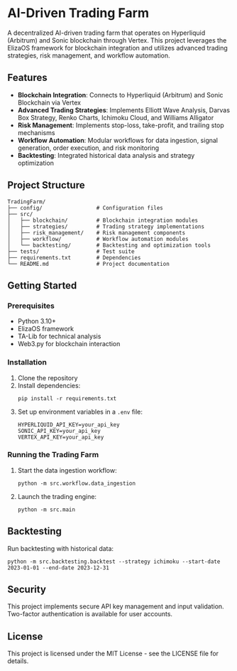 # AI-Driven Trading Farm

A decentralized AI-driven trading farm that operates on Hyperliquid (Arbitrum) and Sonic blockchain through Vertex. This project leverages the ElizaOS framework for blockchain integration and utilizes advanced trading strategies, risk management, and workflow automation.

## Features

- **Blockchain Integration**: Connects to Hyperliquid (Arbitrum) and Sonic Blockchain via Vertex
- **Advanced Trading Strategies**: Implements Elliott Wave Analysis, Darvas Box Strategy, Renko Charts, Ichimoku Cloud, and Williams Alligator
- **Risk Management**: Implements stop-loss, take-profit, and trailing stop mechanisms
- **Workflow Automation**: Modular workflows for data ingestion, signal generation, order execution, and risk monitoring
- **Backtesting**: Integrated historical data analysis and strategy optimization

## Project Structure

```
TradingFarm/
├── config/                 # Configuration files
├── src/
│   ├── blockchain/         # Blockchain integration modules
│   ├── strategies/         # Trading strategy implementations
│   ├── risk_management/    # Risk management components
│   ├── workflow/           # Workflow automation modules
│   └── backtesting/        # Backtesting and optimization tools
├── tests/                  # Test suite
├── requirements.txt        # Dependencies
└── README.md               # Project documentation
```

## Getting Started

### Prerequisites

- Python 3.10+
- ElizaOS framework
- TA-Lib for technical analysis
- Web3.py for blockchain interaction

### Installation

1. Clone the repository
2. Install dependencies:
   ```
   pip install -r requirements.txt
   ```
3. Set up environment variables in a `.env` file:
   ```
   HYPERLIQUID_API_KEY=your_api_key
   SONIC_API_KEY=your_api_key
   VERTEX_API_KEY=your_api_key
   ```

### Running the Trading Farm

1. Start the data ingestion workflow:
   ```
   python -m src.workflow.data_ingestion
   ```
2. Launch the trading engine:
   ```
   python -m src.main
   ```

## Backtesting

Run backtesting with historical data:
```
python -m src.backtesting.backtest --strategy ichimoku --start-date 2023-01-01 --end-date 2023-12-31
```

## Security

This project implements secure API key management and input validation. Two-factor authentication is available for user accounts.

## License

This project is licensed under the MIT License - see the LICENSE file for details.
